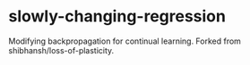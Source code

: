# slowly-changing-regression
Modifying backpropagation for continual learning. Forked from shibhansh/loss-of-plasticity.
